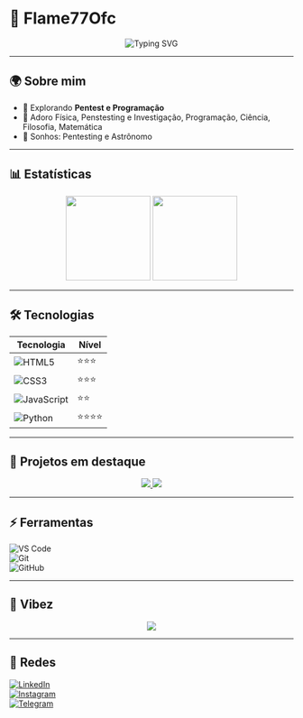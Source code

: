 # 🌌 Flame77Ofc

<p align="center">
  <img src="https://readme-typing-svg.herokuapp.com?font=Fira+Code&size=22&duration=4000&pause=1000&color=FF5733&center=true&vCenter=true&width=600&lines=Pentester;Apaixonado+Por+Ciência;Apaixonado+Por+Programação" alt="Typing SVG" />
</p>

---

## 🌍 Sobre mim  
- 🔭 Explorando **Pentest e Programação**  
- 🌌 Adoro Física, Penstesting e Investigação, Programação, Ciência, Filosofia, Matemática
- 💭 Sonhos: Pentesting e Astrônomo

---

## 📊 Estatísticas
<p align="center">
  <img src="https://github-readme-stats.vercel.app/api?username=Flame77ofc&show_icons=true&theme=tokyonight&hide_border=true&count_private=true" height="150"/>
  <img src="https://github-readme-stats.vercel.app/api/top-langs/?username=Flame77ofc&layout=compact&theme=tokyonight&hide_border=true" height="150"/>
</p>

---

## 🛠️ Tecnologias  
| Tecnologia | Nível |
|------------|-------|
| ![HTML5](https://img.shields.io/badge/HTML5-E34F26?style=for-the-badge&logo=html5&logoColor=white) | ⭐⭐⭐ |
| ![CSS3](https://img.shields.io/badge/CSS3-1572B6?style=for-the-badge&logo=css3&logoColor=white) | ⭐⭐⭐ |
| ![JavaScript](https://img.shields.io/badge/JavaScript-F7DF1E?style=for-the-badge&logo=javascript&logoColor=black) | ⭐⭐ |
| ![Python](https://img.shields.io/badge/Python-3776AB?style=for-the-badge&logo=python&logoColor=white) | ⭐⭐⭐⭐ |

---

## 🚀 Projetos em destaque
<p align="center">
  <a href="https://github.com/Flame77ofc/python-tutorial">
    <img src="https://github-readme-stats.vercel.app/api/pin/?username=Flame77ofc&repo=python-tutorial&theme=tokyonight&hide_border=true"/>
  </a>
  <a href="https://github.com/Flame77ofc/JavaScript">
    <img src="https://github-readme-stats.vercel.app/api/pin/?username=Flame77ofc&repo=JavaScript&theme=tokyonight&hide_border=true"/>
  </a>
</p>

---

## ⚡ Ferramentas  
![VS Code](https://img.shields.io/badge/VS_Code-007ACC?style=for-the-badge&logo=visual-studio-code&logoColor=white)  
![Git](https://img.shields.io/badge/Git-F05032?style=for-the-badge&logo=git&logoColor=white)  
![GitHub](https://img.shields.io/badge/GitHub-181717?style=for-the-badge&logo=github&logoColor=white)  

---

## 🎵 Vibez
<p align="center">
  <img src="https://spotify-github-profile.vercel.app/api/view?uid=your_spotify_id&cover_image=true&theme=default&show_offline=false&background_color=000000&bar_color=ff5733" />
</p>

---

## 🔗 Redes
[![LinkedIn](https://img.shields.io/badge/LinkedIn-0077B5?style=for-the-badge&logo=linkedin&logoColor=white)](https://linkedin.com)  
[![Instagram](https://img.shields.io/badge/Instagram-E1306C?style=for-the-badge&logo=instagram&logoColor=white)](https://instagram.com)  
[![Telegram](https://img.shields.io/badge/Telegram-0088cc?style=for-the-badge&logo=telegram&logoColor=white)](https://t.me)  
